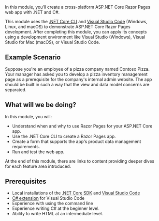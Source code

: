 In this module, you'll create a cross-platform ASP.NET Core Razor Pages web app with .NET and C#.

This module uses the [.NET Core CLI](/dotnet/core/tools/) and [Visual Studio Code](https://code.visualstudio.com/) (Windows, Linux, and macOS) to demonstrate ASP.NET Core Razor Pages development. After completing this module, you can apply its concepts using a development environment like Visual Studio (Windows), Visual Studio for Mac (macOS), or Visual Studio Code.

## Example Scenario

Suppose you're an employee of a pizza company named Contoso Pizza. Your manager has asked you to develop a pizza inventory management page as a prerequisite for the company's internal admin website. The app should be built in such a way that the view and data model concerns are separated.

## What will we be doing?

In this module, you will:

* Understand when and why to use Razor Pages for your ASP.NET Core app.
* Use the .NET Core CLI to create a Razor Pages app.
* Create a form that supports the app's product data management requirements.
* Run and test the web app.

At the end of this module, there are links to content providing deeper dives for each feature area introduced.

## Prerequisites

* Local installations of the [.NET Core SDK](https://dotnet.microsoft.com/download) and [Visual Studio Code](https://code.visualstudio.com/?azure-portal=true)
* [C# extension](https://marketplace.visualstudio.com/items?itemName=ms-dotnettools.csharp&azure-portal=true) for Visual Studio Code
* Experience with using the command line
* Experience writing C# at the beginner level.
* Ability to write HTML at an intermediate level.
